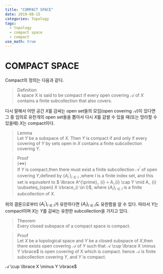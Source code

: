 ```yaml
---
title: "COMPACT SPACE"
date: 2019-08-15
categories: Topology
tags:
  - topology
  - compact space
  - compact
use_math: true
---
```


# COMPACT SPACE

Compact의 정의는 다음과 같다.

>Definition<br>
>A space X is said to be compact if every open covering $\mathcal{A}$ of $X$ contains a finite subcollection that also covers.<br>

다시 말해서 어떤 공간 $X$를 감싸는 open set들의 모임(open covering $\mathcal{A}$)이 있다면 그 중 임의로 유한개의 open set들을 뽑아서 다시 $X$를 감쌀 수 있을 때(또는 망라할 수 있을때) $X$는 compact이다.

>Lemma<br>
>Let $Y$ be a subspace of $X$. Then $Y$ is compact if and only if every covering of $Y$ by sets open in $X$ contains a finite subcollection covering $Y$.

>Proof<br>
> $(\iff)$ <br>
> If $Y$ is compact,then there must exist a finite subcollection $\mathcal{A}^{\prime}$ of open covering $Y$,defined by $\lbrace A^{\prime}_ {i} \rbrace_{i \in I}$ ,where $I$ is a finite index set, and this set is equivalent to $ \lbrace A^{\prime}_ {i} = A_{i} \cap Y \mid A_ {i} \subseteq_{open} X \rbrace_{i \in I}$, where $\lbrace A_{i}\rbrace_{i \in I}$ is a finite subcollection of $X$.<br>

위의 결론으로부터 $\lbrace A^{\prime}_ {i} \rbrace_{i \in I}$가 유한하다면 $\lbrace A_ {i} \rbrace_{i \in I}$도 유한함을 알 수 있다. 따라서 $Y$는 compact이며 $X$는 $Y$를 감싸는 유한한 subcollection을 가지고 있다.

>Theorem<br>
>Every closed subspace of a compact space is compact.

>Proof<br>
Let $X$ be a topological space and $Y$ be a closed subspace of $X$,then there exists open covering $\mathcal{A}$ of $Y$ such that $\mathcal{A}$ \cup \lbrace X \minus Y \rbrace$ is open covering of X which is compact. hence $\mathcal{A}$ is finite subcollection covering $Y$, and $Y$ is compact.

$\mathcal{A}$ \cup \lbrace X \minus Y \rbrace$
